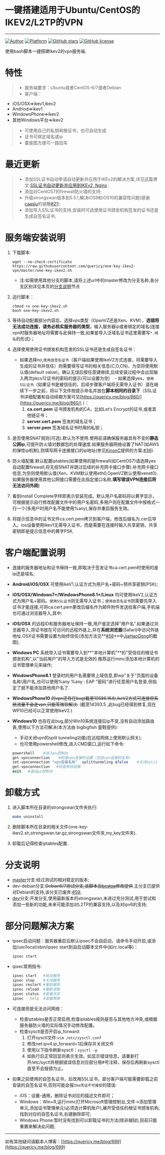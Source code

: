 # 一键搭建适用于Ubuntu/CentOS的IKEV2/L2TP的VPN

------
[![Author](https://img.shields.io/badge/author-%40quericy-blue.svg)](https://quericy.me)   [![Platform](https://img.shields.io/badge/Platform-%20Ubuntu%2CCentOS%20-green.svg)]()  [![GitHub stars](https://img.shields.io/github/stars/quericy/one-key-ikev2-vpn.svg)](https://github.com/quericy/one-key-ikev2-vpn/stargazers)  [![GitHub license](https://img.shields.io/badge/license-GPLv3-yellowgreen.svg)](https://raw.githubusercontent.com/quericy/one-key-ikev2-vpn/master/LICENSE)

使用bash脚本一键搭建Ikev2的vpn服务端.

特性
=============
> * 服务端要求：Ubuntu或者CentOS-6/7或者Debian
> * 客户端：
 - iOS/OSX=>ikev1,ikev2
 - Andriod=>ikev1
 - WindowsPhone=>ikev2
 - 其他Windows平台=>ikev2
> * 可使用自己的私钥和根证书，也可自动生成
> * 证书可绑定域名或ip
> * 要是图方便可一路回车

最近更新
==========
> - 添加SSL证书自动申请自动更新并应用于IKEv2的解决方案,详见这篇博文:[SSL证书自动更新并应用到IKEv2, Nginx](https://quericy.me/blog/860/) ;
> - 添加对CentOS7的firewall防火墙的支持;
> - 升级strongswan版本到5.5.1,解决iOS9和iOS10的兼容性问题(感谢[caasiu](https://github.com/caasiu)的提醒[#21](https://github.com/quericy/one-key-ikev2-vpn/issues/21));
> - 添加导入SSL证书的支持,安装时可选使用证书颁发机构签发的证书还是生成自签名证书;

服务端安装说明
==========
1. 下载脚本:
    ```shell
    wget --no-check-certificate https://raw.githubusercontent.com/quericy/one-key-ikev2-vpn/master/one-key-ikev2.sh
    ```
    * 注:如需使用其他分支的脚本,请将上述url中的master修改为分支名称,各分支区别详见本页的[分支说明](#分支说明)节点

2. 运行脚本：
    ```shell
    chmod +x one-key-ikev2.sh
    bash one-key-ikev2.sh
    ```

3. 等待自动配置部分内容后，选择vps类型（OpenVZ还是Xen、KVM），**选错将无法成功连接，请务必核实服务器的类型**。输入服务器ip或者绑定的域名(连接vpn时服务器地址将需要与此保持一致,如果是导入泛域名证书这里需要写`*.域名`的形式)；

4. 选择使用使用证书颁发机构签发的SSL证书还是生成自签名证书：
    - 如果选择no,`使用自签名证书`（客户端如果使用IkeV2方式连接，将需要导入生成的证书并信任）则需要填写证书的相关信息(C,O,CN)，为空将使用默认值(default value)，确认无误后按任意键继续,后续安装过程中会出现输入两次pkcs12证书的密码的提示(可以设置为空)
    - 如果选择yes，`使用SSL证书`（如果证书是被信任的，后续步骤客户端将无需导入证书）请在继续下一步之前，将以下文件按提示命名并放在**脚本相同的目录下**（SSL证书详细配置和自动续期方案可见[https://quericy.me/blog/860/](https://quericy.me/blog/860/) ）：
        1. **ca.cert.pem** 证书颁发机构的CA，比如Let‘s Encrypt的证书,或者其他链证书；
        2. **server.cert.pem** 签发的域名证书；
        3. **server.pem** 签发域名证书时用的私钥；

5. 是否使用SNAT规则(可选).默认为不使用.使用前请确保服务器具有不变的**静态公网ip**,可提升防火墙对数据包的处理速度.如果服务器网络设置了NAT(如AWS的弹性ip机制),则填写网卡连接接口的ip地址(参见[KinonC](https://github.com/KinonC)提供的方案:[#36](https://github.com/quericy/one-key-ikev2-vpn/issues/36)).

6. 防火墙配置.默认配置iptables(如果使用的是firewall(如CentOS7)请选择yes自动配置firewall,将无视SNAT并跳过后续的补充网卡接口步骤).补充网卡接口信息,为空则使用默认值(Xen、KVM默认使用eth0,OpenVZ默认使用venet0).如果服务器使用其他公网接口需要在此指定接口名称,**填写错误VPN连接后将无法访问外网**)

7. 看到install Complete字样即表示安装完成。默认用户名密码将以黄字显示，可根据提示自行修改配置文件中的用户名密码,多用户则在配置文件中按格式一行一个(多用户时用户名不能使用%any),保存并重启服务生效。

8. 将提示信息中的证书文件ca.cert.pem拷贝到客户端，修改后缀名为.cer后导入。ios设备使用Ikev1无需导入证书，而是需要在连接时输入共享密钥，共享密钥即是提示信息中的黄字PSK.

客户端配置说明
=====
* 连接的服务器地址和证书保持一致,即取决于签发证书ca.cert.pem时使用的是ip还是域名;
 
* **Android/iOS/OSX** 可使用ikeV1,认证方式为用户名+密码+预共享密钥(PSK);

* **iOS/OSX/Windows7+/WindowsPhone8.1+/Linux** 均可使用IkeV2,认证方式为用户名+密码。`使用SSL证书`则无需导入证书；`使用自签名证书`则需要先导入证书才能连接,可将ca.cert.pem更改后缀名作为邮件附件发送给客户端,手机端也可通过浏览器导入,其中:
 * **iOS/OSX** 的远程ID和服务器地址保持一致,用户鉴定选择"用户名".如果通过浏览器导入,将证书放在可访问的远程外链上,并在**系统浏览器**(Safari)中访问外链地址.OSX证书需要设置为始终信任(添加方法见**[#58](https://github.com/quericy/one-key-ikev2-vpn/issues/58)**中[JiaHaoGong](https://github.com/JiaHaoGong)的截图);
 * **Windows PC** 系统导入证书需要导入到**"本地计算机"**的"受信任的根证书颁发机构",以"当前用户"的导入方式是无效的.推荐运行mmc添加本地计算机的证书管理单元来操作;
 * **WindowsPhone8.1** 登录时的用户名需要带上域信息,即wp"关于"页面的设备名称\用户名,也可以使用%any %any : EAP "密码"进行任意用户名登录,但指定了就不能添加其他用户名了.
 * **WindowsPhone10** ~~的vpn还存在bug(截至10586.164),ikeV2方式可连接但系统流量不会走vpn,只能等微软解决.~~ (截至14393.5 ,此bug已经得到修复,现在WP10已经可以正常使用IkeV2.)
 * **Windows10** 也存在此bug,部分Win10系统连接后ip不变,没有自动添加路由表,使用以下方法可解决(本方法由 bigbigfish 童鞋提供):
    * 手动关闭vpn的split tunneling功能(在远程网络上使用默认网关);
    * 也可使用powershell修改,进入CMD窗口,运行如下命令:
    ```powershell
    powershell    #进入ps控制台
    get-vpnconnection    #检查vpn连接的设置（包括vpn连接的名称）
    set-vpnconnection "vpn连接名称" -splittunneling $false    #关闭split tunneling
    get-vpnconnection   #检查修改结果
    exit   #退出ps控制台
    ```

卸载方式
===
1. 进入脚本所在目录的strongswan文件夹执行:
    ```bash
    make uninstall
    ```

2. 删除脚本所在目录的相关文件(one-key-ikev2.sh,strongswan.tar.gz,strongswan文件夹,my_key文件夹).

3. 卸载后记得检查iptables配置.

分支说明
==========
* [master](https://github.com/quericy/one-key-ikev2-vpn/tree/master)分支:经过测试的相对稳定的版本;
* dev-debian分支:~~Debian6/7测试分支,该脚本由[bestoa](https://github.com/bestoa)修改提供~~.主分支已提供对Debian的支持,该分支已废弃:[#59](https://github.com/quericy/one-key-ikev2-vpn/issues/59);
* [dev](https://github.com/quericy/one-key-ikev2-vpn/tree/dev)分支:开发分支,使用最新版本的strongswan,未进过充分测试,用于尝试和添加一些新的功能,未来可能添加对L2TP的兼容支持,以及对ipv6的支持;

部分问题解决方案
======
* ipsec启动问题：服务器重启后默认ipsec不会自启动，请命令手动开启,或添加/usr/local/sbin/ipsec start到自启动脚本文件中(如rc.local等)：
    ```bash
    ipsec start
    ```

* ipsec常用指令:
    ```bash
    ipsec start   #启动服务
    ipsec stop    #关闭服务
    ipsec restart #重启服务
    ipsec reload  #重新读取
    ipsec status  #查看状态
    ipsec --help  #查看帮助
    ```

* 可连接但是无法访问网络：
    - 检查iptables是否正常启用,检查iptables规则是否与其他地方冲突,或根据服务器防火墙的实际情况手动修改配置。
    - 检查sysctl是否开启ip_forward:
        1. 打开sysctl文件:`vim /etc/sysctl.conf`                
        2. 修改net.ipv4.ip_forward=1后保存并关闭文件    
        3. 使用以下指令刷新sysctl：`sysctl -p`
        4. 如执行后正常回显则表示生效。如显示错误信息，请重新打开/etc/syctl并根据错误信息对应部分用#号注释，保存后再刷新sysctl直至不会报错为止。

* 如果之前使用的自签名证书，后改用SSL证书，部分客户端可能需要卸载之前安装的自签名证书,否则可能会报`Ike凭证不可接受`的错误:
    * iOS：设置-通用，删除证书对应的描述文件即可；
    * Windows：Win+R,运行mmc打开Microsoft管理控制台,文件->添加管理单元,添加证书管理单元(必须选计算机账户),展开受信任的根证书颁发机构,找到对应的自签名证书,右键删除即可;
    * Windows Phone:暂时没有找到可以卸载证书的方法(除非越狱),目前只能重置来解决此问题;

* * *

如有其他疑问请戳本人博客：[https://quericy.me/blog/699](https://quericy.me/blog/699)
